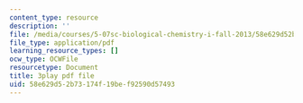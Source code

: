 ```yaml
---
content_type: resource
description: ''
file: /media/courses/5-07sc-biological-chemistry-i-fall-2013/58e629d52b73174f19bef92590d57493_345Wz_7CrN4.pdf
file_type: application/pdf
learning_resource_types: []
ocw_type: OCWFile
resourcetype: Document
title: 3play pdf file
uid: 58e629d5-2b73-174f-19be-f92590d57493
---
```

